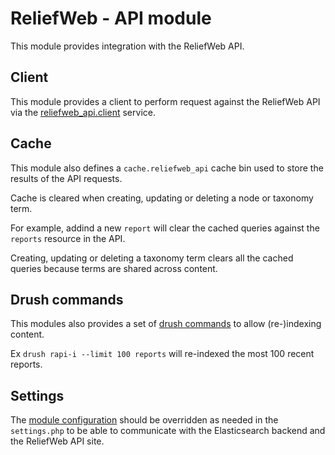 ReliefWeb - API module
======================

This module provides integration with the ReliefWeb API.

## Client

This module provides a client to perform request against the ReliefWeb API via the [reliefweb_api.client](src/Services/ReliefWebApiClient) service.

## Cache

This module also defines a `cache.reliefweb_api` cache bin used to store the results of the API requests.

Cache is cleared when creating, updating or deleting a node or taxonomy term.

For example, addind a new `report` will clear the cached queries against the `reports` resource in the API.

Creating, updating or deleting a taxonomy term clears all the cached queries because terms are shared across content.

## Drush commands

This modules also provides a set of [drush commands](src/Commands/ReliefWebApiCommands.php) to allow (re-)indexing content.

Ex `drush rapi-i --limit 100 reports` will re-indexed the most 100 recent reports.

## Settings

The [module configuration](config/install/reliefweb_api.settings.yml) should be overridden as needed in the `settings.php` to be able to communicate with the Elasticsearch backend and the ReliefWeb API site.
